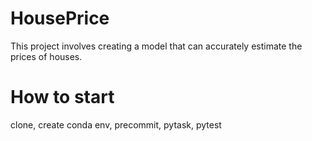 # HousePrice
This project involves creating a model that can accurately estimate the prices of houses.

# How to start
clone, create conda env, precommit, pytask, pytest

